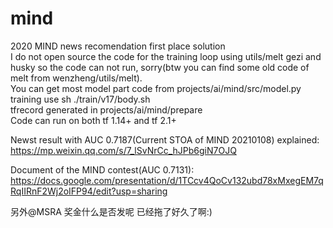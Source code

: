 # mind  
2020 MIND news recomendation first place solution  
I do not open source the code for the training loop using utils/melt gezi and husky so the code can not run, sorry(btw you can find some old code of melt from wenzheng/utils/melt).  
You can get most model part code from projects/ai/mind/src/model.py   
training use sh ./train/v17/body.sh  
tfrecord generated in projects/ai/mind/prepare    
Code can run on both tf 1.14+ and tf 2.1+   

Newst result with AUC 0.7187(Current STOA of MIND 20210108) explained:  
https://mp.weixin.qq.com/s/7_lSvNrCc_hJPb6giN7OJQ  

Document of the MIND contest(AUC 0.7131):   
https://docs.google.com/presentation/d/1TCcv4QoCv132ubd78xMxegEM7qRqIIRnF2Wj2oIFP94/edit?usp=sharing     

另外@MSRA 奖金什么是否发呢 已经拖了好久了啊:)
